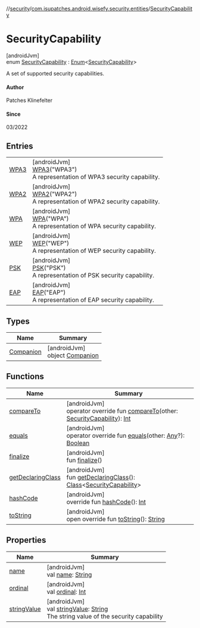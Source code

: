 //[security](../../../index.md)/[com.isupatches.android.wisefy.security.entities](../index.md)/[SecurityCapability](index.md)

# SecurityCapability

[androidJvm]\
enum [SecurityCapability](index.md) : [Enum](https://kotlinlang.org/api/latest/jvm/stdlib/kotlin/-enum/index.html)&lt;[SecurityCapability](index.md)&gt; 

A set of supported security capabilities.

#### Author

Patches Klinefelter

#### Since

03/2022

## Entries

| | |
|---|---|
| [WPA3](-w-p-a3/index.md) | [androidJvm]<br>[WPA3](-w-p-a3/index.md)(&quot;WPA3&quot;)<br>A representation of WPA3 security capability. |
| [WPA2](-w-p-a2/index.md) | [androidJvm]<br>[WPA2](-w-p-a2/index.md)(&quot;WPA2&quot;)<br>A representation of WPA2 security capability. |
| [WPA](-w-p-a/index.md) | [androidJvm]<br>[WPA](-w-p-a/index.md)(&quot;WPA&quot;)<br>A representation of WPA security capability. |
| [WEP](-w-e-p/index.md) | [androidJvm]<br>[WEP](-w-e-p/index.md)(&quot;WEP&quot;)<br>A representation of WEP security capability. |
| [PSK](-p-s-k/index.md) | [androidJvm]<br>[PSK](-p-s-k/index.md)(&quot;PSK&quot;)<br>A representation of PSK security capability. |
| [EAP](-e-a-p/index.md) | [androidJvm]<br>[EAP](-e-a-p/index.md)(&quot;EAP&quot;)<br>A representation of EAP security capability. |

## Types

| Name | Summary |
|---|---|
| [Companion](-companion/index.md) | [androidJvm]<br>object [Companion](-companion/index.md) |

## Functions

| Name | Summary |
|---|---|
| [compareTo](-e-a-p/index.md#-1890809084%2FFunctions%2F1459372730) | [androidJvm]<br>operator override fun [compareTo](-e-a-p/index.md#-1890809084%2FFunctions%2F1459372730)(other: [SecurityCapability](index.md)): [Int](https://kotlinlang.org/api/latest/jvm/stdlib/kotlin/-int/index.html) |
| [equals](-e-a-p/index.md#-1009559292%2FFunctions%2F1459372730) | [androidJvm]<br>operator override fun [equals](-e-a-p/index.md#-1009559292%2FFunctions%2F1459372730)(other: [Any](https://kotlinlang.org/api/latest/jvm/stdlib/kotlin/-any/index.html)?): [Boolean](https://kotlinlang.org/api/latest/jvm/stdlib/kotlin/-boolean/index.html) |
| [finalize](-e-a-p/index.md#-653876033%2FFunctions%2F1459372730) | [androidJvm]<br>fun [finalize](-e-a-p/index.md#-653876033%2FFunctions%2F1459372730)() |
| [getDeclaringClass](-e-a-p/index.md#-131535050%2FFunctions%2F1459372730) | [androidJvm]<br>fun [getDeclaringClass](-e-a-p/index.md#-131535050%2FFunctions%2F1459372730)(): [Class](https://developer.android.com/reference/kotlin/java/lang/Class.html)&lt;[SecurityCapability](index.md)&gt; |
| [hashCode](-e-a-p/index.md#446421858%2FFunctions%2F1459372730) | [androidJvm]<br>override fun [hashCode](-e-a-p/index.md#446421858%2FFunctions%2F1459372730)(): [Int](https://kotlinlang.org/api/latest/jvm/stdlib/kotlin/-int/index.html) |
| [toString](-e-a-p/index.md#268255793%2FFunctions%2F1459372730) | [androidJvm]<br>open override fun [toString](-e-a-p/index.md#268255793%2FFunctions%2F1459372730)(): [String](https://kotlinlang.org/api/latest/jvm/stdlib/kotlin/-string/index.html) |

## Properties

| Name | Summary |
|---|---|
| [name](-e-a-p/index.md#-372974862%2FProperties%2F1459372730) | [androidJvm]<br>val [name](-e-a-p/index.md#-372974862%2FProperties%2F1459372730): [String](https://kotlinlang.org/api/latest/jvm/stdlib/kotlin/-string/index.html) |
| [ordinal](-e-a-p/index.md#-739389684%2FProperties%2F1459372730) | [androidJvm]<br>val [ordinal](-e-a-p/index.md#-739389684%2FProperties%2F1459372730): [Int](https://kotlinlang.org/api/latest/jvm/stdlib/kotlin/-int/index.html) |
| [stringValue](string-value.md) | [androidJvm]<br>val [stringValue](string-value.md): [String](https://kotlinlang.org/api/latest/jvm/stdlib/kotlin/-string/index.html)<br>The string value of the security capability |
